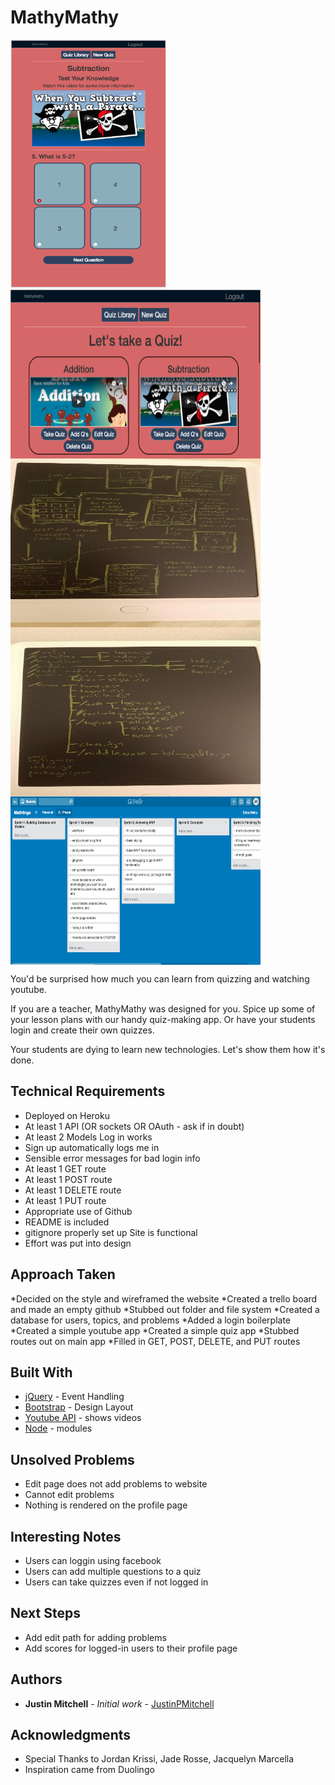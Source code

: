 # MathyMathy
<div>
  <img src="./img/cellphone-view.png" align="center" height="400" width="250" >
  <img src="./img/labtop-view.png" align="center" height="270" width="400" >
</div>
<div>
  <img src="./img/wireframe.jpg" align="center" height="270" width="400" >
  <img src="./img/folderlayout.jpg" align="center" height="270" width="400" >
  <img src="./img/trello.png" align="center" height="270" width="400" >
</div>

You'd be surprised how much you can learn from quizzing and watching youtube.

If you are a teacher, MathyMathy was designed for you. Spice up some of your lesson plans with our handy quiz-making app. Or have your students login and create their own quizzes.

Your students are dying to learn new technologies. Let's show them how it's done.

## Technical Requirements

- Deployed on Heroku  
- At least 1 API (OR sockets OR OAuth - ask if in doubt)  
- At least 2 Models Log in works  
- Sign up automatically logs me in  
- Sensible error messages for bad login info  
- At least 1 GET route  
- At least 1 POST route 
- At least 1 DELETE route 
- At least 1 PUT route  
- Appropriate use of Github
- README is included  
- gitignore properly set up Site is functional  
- Effort was put into design

## Approach Taken

*Decided on the style and wireframed the website
*Created a trello board and made an empty github
*Stubbed out folder and file system
*Created a database for users, topics, and problems
*Added a login boilerplate
*Created a simple youtube app
*Created a simple quiz app
*Stubbed routes out on main app
*Filled in GET, POST, DELETE, and PUT routes

## Built With

* [jQuery](https://code.jquery.com/jquery-3.2.1.js) - Event Handling
* [Bootstrap](https://getbootstrap.com/) - Design Layout
* [Youtube API](https://developers.google.com/youtube/) - shows videos
* [Node](https://nodejs.org/en/) - modules 

## Unsolved Problems

* Edit page does not add problems to website
* Cannot edit problems
* Nothing is rendered on the profile page

## Interesting Notes

* Users can loggin using facebook
* Users can add multiple questions to a quiz
* Users can take quizzes even if not logged in

## Next Steps

* Add edit path for adding problems
* Add scores for logged-in users to their profile page

## Authors

* **Justin Mitchell** - *Initial work* - [JustinPMitchell](https://github.com/JustinPMitchell)

## Acknowledgments

* Special Thanks to Jordan Krissi, Jade Rosse, Jacquelyn Marcella
* Inspiration came from Duolingo